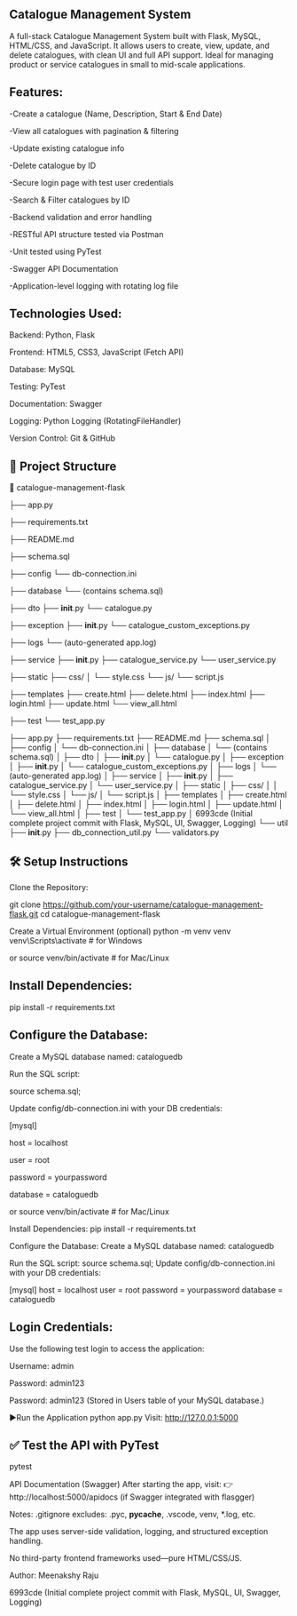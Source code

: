## Catalogue Management System
A full-stack Catalogue Management System built with Flask, MySQL, HTML/CSS, and JavaScript.
It allows users to create, view, update, and delete catalogues, with clean UI and full API support.
Ideal for managing product or service catalogues in small to mid-scale applications.

 ## Features:
-Create a catalogue (Name, Description, Start & End Date)
 

-View all catalogues with pagination & filtering

-Update existing catalogue info

-Delete catalogue by ID

-Secure login page with test user credentials

-Search & Filter catalogues by ID

-Backend validation and error handling

-RESTful API structure tested via Postman

-Unit tested using PyTest

-Swagger API Documentation

-Application-level logging with rotating log file


## Technologies Used:
Backend: Python, Flask

Frontend: HTML5, CSS3, JavaScript (Fetch API)

Database: MySQL

Testing: PyTest

Documentation: Swagger

Logging: Python Logging (RotatingFileHandler)

Version Control: Git & GitHub

## 📁 Project Structure

📁 catalogue-management-flask
 

├── app.py

├── requirements.txt

├── README.md

├── schema.sql

├── config
    └── db-connection.ini


├── database
    └── (contains schema.sql)


├── dto
    ├── __init__.py
    └── catalogue.py


├── exception
    ├── __init__.py
    └── catalogue_custom_exceptions.py


├── logs
    └── (auto-generated app.log)


├── service
    ├── __init__.py
    ├── catalogue_service.py
    └── user_service.py


├── static
  ├── css/
  │   └── style.css
  └── js/
       └── script.js


├── templates
    ├── create.html
    ├── delete.html
    ├── index.html
    ├── login.html
    ├── update.html
    └── view_all.html


├── test
    └── test_app.py



├── app.py
├── requirements.txt
├── README.md
├── schema.sql
│
├── config
│   └── db-connection.ini
│
├── database
│   └── (contains schema.sql)
│
├── dto
│   ├── __init__.py
│   └── catalogue.py
│
├── exception
│   ├── __init__.py
│   └── catalogue_custom_exceptions.py
│
├── logs
│   └── (auto-generated app.log)
│
├── service
│   ├── __init__.py
│   ├── catalogue_service.py
│   └── user_service.py
│
├── static
│   ├── css/
│   │   └── style.css
│   └── js/
│       └── script.js
│
├── templates
│   ├── create.html
│   ├── delete.html
│   ├── index.html
│   ├── login.html
│   ├── update.html
│   └── view_all.html
│
├── test
│   └── test_app.py
│
6993cde (Initial complete project commit with Flask, MySQL, UI, Swagger, Logging)
└── util
    ├── __init__.py
    ├── db_connection_util.py
    └── validators.py
 



## 🛠 Setup Instructions
Clone the Repository:

git clone https://github.com/your-username/catalogue-management-flask.git
cd catalogue-management-flask

 Create a Virtual Environment (optional)
python -m venv venv
venv\Scripts\activate    # for Windows
 
 or
source venv/bin/activate # for Mac/Linux

## Install Dependencies:
pip install -r requirements.txt

## Configure the Database:
Create a MySQL database named: cataloguedb

Run the SQL script:

source schema.sql;

Update config/db-connection.ini with your DB credentials:

[mysql]

host = localhost

user = root

password = yourpassword

database = cataloguedb



or
source venv/bin/activate # for Mac/Linux

Install Dependencies:
pip install -r requirements.txt

Configure the Database:
Create a MySQL database named: cataloguedb

Run the SQL script:
source schema.sql;
Update config/db-connection.ini with your DB credentials:

[mysql]
host = localhost
user = root
password = yourpassword
database = cataloguedb

 
 ## Login Credentials:
Use the following test login to access the application:

Username: admin


Password: admin123


Password: admin123 
(Stored in Users table of your MySQL database.)

▶Run the Application
python app.py
Visit: http://127.0.0.1:5000

## ✅ Test the API with PyTest
pytest

 API Documentation (Swagger)
After starting the app, visit:
👉 http://localhost:5000/apidocs (if Swagger integrated with flasgger)

 Notes:
.gitignore excludes: .pyc, __pycache__, .vscode, venv, *.log, etc.

The app uses server-side validation, logging, and structured exception handling.

No third-party frontend frameworks used—pure HTML/CSS/JS.

Author:
Meenakshy Raju

 























 








 6993cde (Initial complete project commit with Flask, MySQL, UI, Swagger, Logging)




